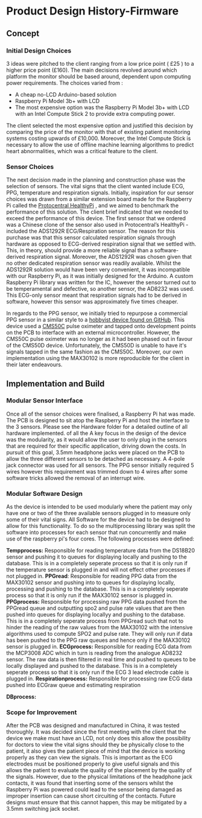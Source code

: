 # Product Design History-Firmware

## Concept

### Initial Design Choices
3 ideas were pitched to the client ranging from a low price point ( £25 ) to a higher price point (£160). The main decisions revolved around which platform the monitor should be based around, dependent upon computing power requirements. The choices varied from :
* A cheap no-LCD Arduino-based solution
* Raspberry Pi Model 3b+ with LCD  
* The most expensive option was the Raspberry Pi Model 3b+ with LCD   with an Intel Compute Stick 2 to provide extra computing power.

The client selected the most expensive option and justified this decision by comparing the price of the monitor with that of existing patient monitoring systems costing upwards of £10,000. Moreover, the Intel Compute Stick is necessary to allow the use of offline machine learning algorithms to predict heart abnormalities, which was a critical feature to the client. 

### Sensor Choices 
The next decision made in the planning and construction phase was the  selection of sensors. The vital signs that the client wanted include ECG, PPG, temperature and respiration signals. Initially, inspiration for our sensor choices was drawn from a similar extension board made for the Raspberry Pi called the [Protocentral HealthyPi](http://healthypi.protocentral.com/) , and we aimed to benchmark the performance of this solution. The client brief indicated that we needed to exceed the performance of this device. The first sensor that we ordered was a Chinese clone of the sensor also used in Protocentral’s HealthyPi - included the ADS1292R ECG/Respiration sensor. The reason for this purchase was that this sensor calculated respiration signals through hardware as opposed to ECG-derived respiration signal that we settled with. This, in theory, should provide a more reliable signal than a software-derived respiration signal. Moreover, the ADS1292R was chosen given that no other dedicated respiration sensor was readily available. Whilst the ADS1292R solution would have been very convenient, it was incompatible with our Raspberry Pi, as it was initially designed for the Arduino. A custom Raspberry Pi library was written for the IC, however the sensor turned out to be temperamental and defective, so another sensor, the AD8232 was used. This ECG-only sensor meant that respiration signals had to be derived in software, however this sensor was approximately five times cheaper.

In regards to the PPG sensor, we initially tried to repurpose a commercial PPG sensor in a similar style to a [hobbyist device found on GitHub](https://github.com/BigCorvus/Physio?fbclid=IwAR3vFFrrheOALBNorfC2yaomDFmkHlitiyX7V35jlGn7bAjjqYdNBjYeiQg). This device used a [CMS50C](http://www.contecmed.com/index.php?page=shop.product_details&flypage=flypage.tpl&product_id=172&category_id=7&option=com_virtuemart&Itemid=592) pulse oximeter and tapped onto development points on the PCB to interface with an external microcontroller. However, the CMS50C pulse oximeter was no longer as it had been phased out in favour of the CMS50D device. Unfortunately, the CMS50D is unable to have it's signals tapped in the same fashion as the CMS50C. Moreover, our own implementation using the MAX30102 is more reproducible for the client in their later endeavours.

## Implementation and Build

### Modular Sensor Interface
Once all of the sensor choices were finalised, a Raspberry Pi hat was made. The PCB is designed to sit atop the Raspberry Pi and host the interface to the 3 sensors. Please see the Hardware folder for a detailed outline of all hardware implemented. of all the A key focus in the design of the device was the modularity, as it would allow the user to only plug in the sensors that are required for their specific application, driving down the costs. In pursuit of this goal, 3.5mm headphone jacks were placed on the PCB to allow the three different sensors to be detached as necessary. A 4-pole jack connector was used for all sensors. The PPG sensor initially required 5 wires however this requirement was trimmed down to 4 wires after some software tricks allowed the removal of an interrupt wire. 


### Modular Software Design
As the device is intended to be used modularly where the patient may only have one or two of the three available sensors plugged in to measure only some of their vital signs. All Software for the device had to be designed to allow for this functionality. To do so the multiprocessing library was split the software into processes for each sensor that run concurrently and make use of the raspberry pi's four cores. The following processes were defined:

**Tempprocess:** Responsible for reading temperature data from the DS18B20 sensor and pushing it to queues for displaying locally and pushing to the database. This is in a completely seperate process so that it is only run if the temperature sensor is plugged in and will not effect other processes if not plugged in.
**PPGread**: Responsible for reading PPG data from the MAX30102 sensor  and pushing into to queues for displaying locally, processing  and pushing to the database. This is in a completely seperate process so that it is only run if the MAX30102 sensor is plugged in. 
**PPGprocess:** Responsible for processing raw PPG data pushed from the PPGread queue and outputting spo2 and pulse rate values that are then pushed into queues for displaying locallyy and pushing to the database. This is in a completely seperate process from PPGread such that not to hinder the reading of the raw values from the MAX30102 with the intensive algorithms used to compute SPO2 and pulse rate. They will only run if data has been pushed to the PPG raw queues and hence  only if the MAX30102 sensor is plugged in.
**ECGprocess:** Responsible for reading ECG data from the MCP3008 ADC which in turn is reading from the analogue AD8232 sensor. The raw data is then filtered in real time and pushed to queues to be locally displayed and pushed to the database. This is in a completely seperate process so that it is only run if the ECG 3 lead electrode cable is plugged in.
**Respirationprocess:** Responsible for processing raw ECG data pushed into  ECGraw queue and estimating respiration 

**DBprocess:**


### Scope for Improvement 
After the PCB was designed and manufactured in China, it was tested thoroughly. It was decided since the first meeting with the client that the device we make must have an LCD, not only does this allow the possibility for doctors to view the vital signs should they be physically close to the patient, it also gives the patient piece of mind that the device is working properly as they can view the signals. This is important as the ECG electrodes must be positioned properly to give useful signals and this allows the patient to evaluate the quality of the placement by the quality of the signals. However, due to the physical limitations of the headphone jack contacts, it was found that inserting some of the sensors whilst the Raspberry Pi was powered could lead to the sensor being damaged as improper insertion can cause short circuiting of the contacts. Future designs must ensure that this cannot happen, this may be mitigated by a 3.5mm switching jack socket.
<!--stackedit_data:
eyJoaXN0b3J5IjpbNDQ4MTUxMjg5LDE0MTQ4NDQ0ODIsLTk2NT
cyOTUxNCwxMjU4MTMyMDA3LDMwMjA3ODksODA4MjY0NDU2LDE0
MTE1MTg0NzUsNzQ0ODEyMzM4XX0=
-->